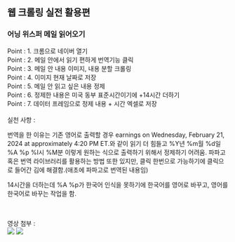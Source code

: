 <h2>웹 크롤링 실전 활용편</h2>
<h3>어닝 위스퍼 메일 읽어오기</h3>
<div>Point : 1. 크롬으로 네이버 열기</div>
<div>Point : 2. 메일 안에서 읽기 편하게 번역기능 클릭</div>
<div>Point : 3. 메일 안 내용 이미지, 내용 분할 크롤링</div>
<div>Point : 4. 이미지 현재 날짜로 저장</div>
<div>Point : 5. 메일 안 읽고 싶은 내용 정제</div>
<div>Point : 6. 정제한 내용은 미국 동부 표준시간이기에 +14시간 더하기</div>
<div>Point : 7. 데이터 프레임으로 정제 내용 + 시간 엑셀로 저장</div>
<br>
<div>실천 사항 : </div>
<p> 번역을 한 이유는 기존 영어로 출력할 경우 earnings on Wednesday, February 21, 2024 at approximately 4:20 PM ET.와 같이 읽기 더 힘들고 %Y년 %m월 %d일 %A %p %I시 %M분 이렇게 원하는 식으로 출력하기 위해서 정제하기 어려움. 
  파파고 혹은 번역 라이브러리를 활용하는 방법 또한 있지만, 클릭 한번으로 가능하기에 클릭으로 들어간 김에 해결함.(애초에 파파고로 번역된 내용임)</p>
<p>14시간을 더하는데 %A %p가 한국어 인식을 못하기에 한국어를 영어로 바꾸고, 영어를 한국어로 바꾸는 작업을 함.</p>
<br>
<br>
<div>영상 첨부 : </div>
<img src="https://github.com/moonseongjin/Time_translate/assets/124224738/cf9f823d-d940-4600-9947-996f5d14ea1a">
<img src="https://github.com/moonseongjin/Time_translate/assets/124224738/ce461ec7-62dc-42d7-9c1e-8525aa3c3b85">
